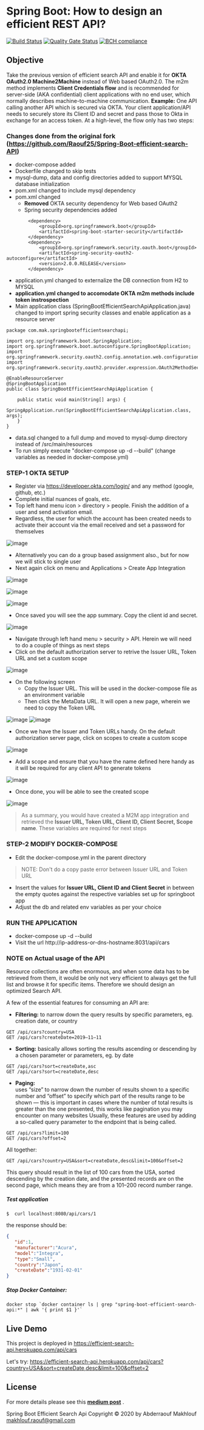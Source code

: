  # Spring Boot: How to design an efficient REST API?
 [![Build Status](https://travis-ci.org/Raouf25/Spring-Boot-efficient-search-API.svg?branch=master)](https://travis-ci.org/Raouf25/Spring-Boot-efficient-search-API)
 [![Quality Gate Status](https://sonarcloud.io/api/project_badges/measure?project=Raouf25_Spring-Boot-efficient-search-API&metric=alert_status)](https://sonarcloud.io/dashboard?id=Raouf25_Spring-Boot-efficient-search-API)
 [![BCH compliance](https://bettercodehub.com/edge/badge/Raouf25/Spring-Boot-efficient-search-API?branch=master)](https://bettercodehub.com/)

## Objective
Take the previous version of efficient search API and enable it for **OKTA OAuth2.0 Machine2Machine** instead of Web based OAuth2.0. The m2m method implements **Client Credentials flow** and is recommended for server-side (AKA confidential) client applications with no end user, which normally describes machine-to-machine communication. **Example:** One API calling another API which is secured via OKTA. Your client application/API needs to securely store its Client ID and secret and pass those to Okta in exchange for an access token. At a high-level, the flow only has two steps:

### Changes done from the original fork (https://github.com/Raouf25/Spring-Boot-efficient-search-API)
* docker-compose added
* Dockerfile changed to skip tests
* mysql-dump, data and config directories added to support MYSQL database initialization
* pom.xml changed to include mysql dependency
* pom.xml changed
  * **Removed** OKTA security dependency for Web based OAuth2
  * Spring security dependencies added
```
        <dependency>
            <groupId>org.springframework.boot</groupId>
            <artifactId>spring-boot-starter-security</artifactId>
        </dependency>
        <dependency>
            <groupId>org.springframework.security.oauth.boot</groupId>
            <artifactId>spring-security-oauth2-autoconfigure</artifactId>
            <version>2.0.0.RELEASE</version>
        </dependency>
```
* application.yml changed to externalize the DB connection from H2 to MYSQL
* **application.yml changed to accomodate OKTA m2m methods include token instrospection**	
* Main application class (SpringBootEfficientSearchApiApplication.java) changed to import spring security classes and enable application as a resource server
```
package com.mak.springbootefficientsearchapi;

import org.springframework.boot.SpringApplication;
import org.springframework.boot.autoconfigure.SpringBootApplication;
import org.springframework.security.oauth2.config.annotation.web.configuration.EnableResourceServer;
import org.springframework.security.oauth2.provider.expression.OAuth2MethodSecurityExpressionHandler;

@EnableResourceServer
@SpringBootApplication
public class SpringBootEfficientSearchApiApplication {

    public static void main(String[] args) {
        SpringApplication.run(SpringBootEfficientSearchApiApplication.class, args);
    }
}
```
* data.sql changed to a full dump and moved to mysql-dump directory instead of /src/main/resources
* To run simply execute "docker-compose up -d --build" (change variables as needed in docker-compose.yml)

### STEP-1 OKTA SETUP 
* Register via https://developer.okta.com/login/ and any method (google, github, etc.)
* Complete initial nuances of goals, etc.
* Top left hand menu icon > directory > people. Finish the addition of a user and send activation email. 
* Regardless, the user for which the account has been created needs to activate their account via the email received and set a password for themselves

![image](https://user-images.githubusercontent.com/39495790/121224644-6637ee80-c8a6-11eb-8d4e-a1c00a191466.png)

* Alternatively you can do a group based assignment also., but for now we will stick to single user
* Next again click on menu and Applications > Create App Integration

![image](https://user-images.githubusercontent.com/39495790/121224542-4d2f3d80-c8a6-11eb-9f4f-3abaf79e7215.png)

![image](https://user-images.githubusercontent.com/39495790/121312663-3aa71980-c923-11eb-9244-f4fe445c290a.png)

![image](https://user-images.githubusercontent.com/39495790/121312780-590d1500-c923-11eb-973e-70b718d6720e.png)

* Once saved you will see the app summary. Copy the client id and secret. 

![image](https://user-images.githubusercontent.com/39495790/121313014-9a052980-c923-11eb-8b27-8e39eee76429.png)

* Navigate through left hand menu > security > API. Herein we will need to do a couple of things as next steps
* Click on the default authorization server to retrive the Issuer URL, Token URL and set a custom scope

![image](https://user-images.githubusercontent.com/39495790/121314403-f0bf3300-c924-11eb-943c-224b7f9d2182.png)

* On the following screen
  * Copy the Issuer URL. This will be used in the docker-compose file as an environment variable
  * Then click the MetaData URL. It will open a new page, wherein we need to copy the Token URL
  
![image](https://user-images.githubusercontent.com/39495790/121315255-cb7ef480-c925-11eb-8279-54aa5547ecb1.png)
![image](https://user-images.githubusercontent.com/39495790/121315974-78597180-c926-11eb-859f-1f4a5ad6c4ef.png)

* Once we have the Issuer and Token URLs handy. On the default authorization server page, click on scopes to create a custom scope

![image](https://user-images.githubusercontent.com/39495790/121316427-f158c900-c926-11eb-82d3-500e13865f30.png)

* Add a scope and ensure that you have the name defined here handy as it will be required for any client API to generate tokens

![image](https://user-images.githubusercontent.com/39495790/121316583-19482c80-c927-11eb-81da-31bd5bdf7503.png)

* Once done, you will be able to see the created scope

![image](https://user-images.githubusercontent.com/39495790/121316714-3aa91880-c927-11eb-8317-e0ae8785629e.png)

> As a summary, you would have created a M2M app integration and retrieved the **Issuer URL, Token URL, Client ID, Client Secret, Scope name**. These variables are required for next steps

### STEP-2 MODIFY DOCKER-COMPOSE
* Edit the docker-compose.yml in the parent directory

> NOTE: Don't do a copy paste error between Issuer URL and Token URL

* Insert the values for **Issuer URL, Client ID and Client Secret** in between the empty quotes against the respective variables set up for springboot app
* Adjust the db and related env variables as per your choice

### RUN THE APPLICATION
* docker-compose up -d --build
* Visit the url http://ip-address-or-dns-hostname:8031/api/cars


### NOTE on Actual usage of the API

Resource collections are often enormous, and when some data has to be retrieved from them, it would be only not very efficient to always get the full list and browse it for specific items. Therefore we should design an optimized Search API.

A few of the essential features for consuming an API are:
- **Filtering:** 
to narrow down the query results by specific parameters, eg. creation date, or country
```
GET /api/cars?country=USA
GET /api/cars?createDate=2019–11–11
```

- **Sorting:** 
basically allows sorting the results ascending or descending by a chosen parameter or parameters, eg. by date
```
GET /api/cars?sort=createDate,asc
GET /api/cars?sort=createDate,desc
```

- **Paging:**  
uses “size” to narrow down the number of results shown to a specific number and “offset” to specify which part of the results range to be shown 
— this is important in cases where the number of total results is greater than the one presented, this works like pagination you may encounter on many websites
Usually, these features are used by adding a so-called query parameter to the endpoint that is being called. 
```
GET /api/cars?limit=100
GET /api/cars?offset=2
```

All together:
```
GET /api/cars?country=USA&sort=createDate,desc&limit=100&offset=2
```
This query should result in the list of 100 cars from the USA, sorted descending by the creation date, and the presented records are on the second page, which means they are from a 101–200 record number range.

##### Test application

```
$  curl localhost:8080/api/cars/1
```

the response should be:
```json
{
   "id":1,
   "manufacturer":"Acura",
   "model":"Integra",
   "type":"Small",
   "country":"Japon",
   "createDate":"1931-02-01"
}
```

#####  Stop Docker Container:
```
docker stop `docker container ls | grep "spring-boot-efficient-search-api:*" | awk '{ print $1 }'`
```

## Live Demo
This project is deployed in https://efficient-search-api.herokuapp.com/api/cars

Let's try: https://efficient-search-api.herokuapp.com/api/cars?country=USA&sort=createDate,desc&limit=100&offset=2

## License
For more details please see this **[medium post](https://medium.com/quick-code/spring-boot-how-to-design-efficient-search-rest-api-c3a678b693a0)** .

Spring Boot Efficient Search Api Copyright © 2020 by Abderraouf Makhlouf <makhlouf.raouf@gmail.com>
